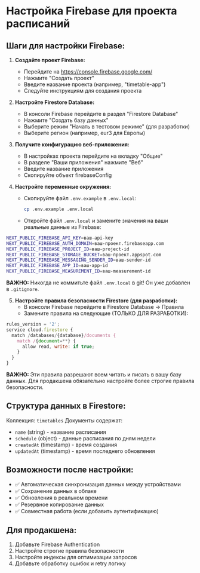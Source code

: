 # Настройка Firebase для проекта расписаний

## Шаги для настройки Firebase:

1. **Создайте проект Firebase:**
   - Перейдите на https://console.firebase.google.com/
   - Нажмите "Создать проект"
   - Введите название проекта (например, "timetable-app")
   - Следуйте инструкциям для создания проекта

2. **Настройте Firestore Database:**
   - В консоли Firebase перейдите в раздел "Firestore Database"
   - Нажмите "Создать базу данных"
   - Выберите режим "Начать в тестовом режиме" (для разработки)
   - Выберите регион (например, eur3 для Европы)

3. **Получите конфигурацию веб-приложения:**
   - В настройках проекта перейдите на вкладку "Общие"
   - В разделе "Ваши приложения" нажмите "Веб"
   - Введите название приложения
   - Скопируйте объект firebaseConfig

4. **Настройте переменные окружения:**
   - Скопируйте файл `.env.example` в `.env.local`:
     ```bash
     cp .env.example .env.local
     ```
   - Откройте файл `.env.local` и замените значения на ваши реальные данные из Firebase:

```bash
NEXT_PUBLIC_FIREBASE_API_KEY=ваш-api-key
NEXT_PUBLIC_FIREBASE_AUTH_DOMAIN=ваш-проект.firebaseapp.com
NEXT_PUBLIC_FIREBASE_PROJECT_ID=ваш-project-id
NEXT_PUBLIC_FIREBASE_STORAGE_BUCKET=ваш-проект.appspot.com
NEXT_PUBLIC_FIREBASE_MESSAGING_SENDER_ID=ваш-sender-id
NEXT_PUBLIC_FIREBASE_APP_ID=ваш-app-id
NEXT_PUBLIC_FIREBASE_MEASUREMENT_ID=ваш-measurement-id
```

**ВАЖНО:** Никогда не коммитьте файл `.env.local` в git! Он уже добавлен в `.gitignore`.

5. **Настройте правила безопасности Firestore (для разработки):**
   - В консоли Firebase перейдите в Firestore Database -> Правила
   - Замените правила на следующие (ТОЛЬКО ДЛЯ РАЗРАБОТКИ):

```javascript
rules_version = '2';
service cloud.firestore {
  match /databases/{database}/documents {
    match /{document=**} {
      allow read, write: if true;
    }
  }
}
```

**ВАЖНО:** Эти правила разрешают всем читать и писать в вашу базу данных. 
Для продакшена обязательно настройте более строгие правила безопасности.

## Структура данных в Firestore:

Коллекция: `timetables`
Документы содержат:
- `name` (string) - название расписания
- `schedule` (object) - данные расписания по дням недели
- `createdAt` (timestamp) - время создания
- `updatedAt` (timestamp) - время последнего обновления

## Возможности после настройки:

- ✅ Автоматическая синхронизация данных между устройствами
- ✅ Сохранение данных в облаке
- ✅ Обновления в реальном времени
- ✅ Резервное копирование данных
- ✅ Совместная работа (если добавить аутентификацию)

## Для продакшена:

1. Добавьте Firebase Authentication
2. Настройте строгие правила безопасности
3. Настройте индексы для оптимизации запросов
4. Добавьте обработку ошибок и retry логику
